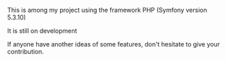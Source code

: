This is among my project using the framework PHP (Symfony version 5.3.10)

It is still on development

If anyone have another ideas of some features, don't hesitate to give your contribution.
